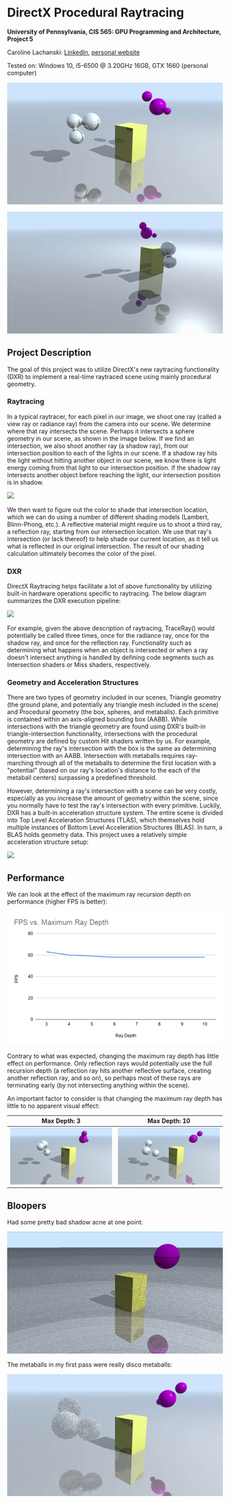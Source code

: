 # DirectX Procedural Raytracing
**University of Pennsylvania, CIS 565: GPU Programming and Architecture,
Project 5**

Caroline Lachanski: [LinkedIn](https://www.linkedin.com/in/caroline-lachanski/), [personal website](http://carolinelachanski.com/)

Tested on: Windows 10, i5-6500 @ 3.20GHz 16GB, GTX 1660 (personal computer)

![](images/final.gif)

![](images/finalRotate.gif)


## Project Description

The goal of this project was to utilize DirectX's new raytracing functionality (DXR) to implement a real-time raytraced scene using mainly procedural geometry.

### Raytracing

In a typical raytracer, for each pixel in our image, we shoot one ray (called a view ray or radiance ray) from the camera into our scene. We determine where that ray intersects the scene. Perhaps it intersects a sphere geometry in our scene, as shown in the image below. If we find an intersection, we also shoot another ray (a shadow ray), from our intersection position to each of the lights in our scene. If a shadow ray hits the light without hitting another object in our scene, we know there is light energy coming from that light to our intersection position. If the shadow ray intersects another object before reaching the light, our intersection position is in shadow. 

![](images/raytrace.jpg)

We then want to figure out the color to shade that intersection location, which we can do using a number of different shading models (Lambert, Blinn-Phong, etc.). A reflective material might require us to shoot a third ray, a reflection ray, starting from our intersection location. We use that ray's intersection (or lack thereof) to help shade our current location, as it tell us what is reflected in our original intersection. The result of our shading calculation ultimately becomes the color of the pixel.

### DXR

DirectX Raytracing helps facilitate a lot of above functionality by utilizing built-in hardware operations specific to raytracing. The below diagram summarizes the DXR execution pipeline:

![](images/pipeline.png)

For example, given the above description of raytracing, TraceRay() would potentially be called three times, once for the radiance ray, once for the shadow ray, and once for the reflection ray. Functionality such as determining what happens when an object is intersected or when a ray doesn't intersect anything is handled by defining code segments such as Intersection shaders or Miss shaders, respectively.

### Geometry and Acceleration Structures

There are two types of geometry included in our scenes, Triangle geometry (the ground plane, and potentially any triangle mesh included in the scene) and Procedural geometry (the box, spheres, and metaballs). Each primitive is contained within an axis-aligned bounding box (AABB). While intersections with the triangle geometry are found using DXR's built-in triangle-intersection functionality, intersections with the procedural geometry are defined by custom Hit shaders written by us. For example, determining the ray's intersection with the box is the same as determining intersection with an AABB. Intersection with metaballs requires ray-marching through all of the metaballs to determine the first location with a "potential" (based on our ray's location's distance to the each of the metaball centers) surpassing a predefined threshold.

However, determining a ray's intersection with a scene can be very costly, especially as you increase the amount of geometry within the scene, since you normally have to test the ray's intersection with every primitive. Luckily, DXR has a built-in acceleration structure system. The entire scene is divided into Top Level Acceleration Structures (TLAS), which themselves hold multiple instances of Bottom Level Acceleration Structures (BLAS). In turn, a BLAS holds geometry data. This project uses a relatively simple acceleration structure setup:

![](images/accelexplained.png)

## Performance

We can look at the effect of the maximum ray recursion depth on performance (higher FPS is better):

![](images/FPSvsRayDepth.png)

Contrary to what was expected, changing the maximum ray depth has little effect on performance. Only reflection rays would potentially use the full recursion depth (a reflection ray hits another reflective surface, creating another reflection ray, and so on), so perhaps most of these rays are terminating early (by not intersecting anything within the scene).

An important factor to consider is that changing the maximum ray depth has little to no apparent visual effect:

Max Depth: 3 | Max Depth: 10 | 
--- | --- | 
![](images/depth3crop.PNG) | ![](images/depth10crop.PNG) |

## Bloopers

Had some pretty bad shadow acne at one point:

![](images/shadowAcneBlooper.PNG)

The metaballs in my first pass were really disco metaballs:

![](images/discoMetaballs.gif)


